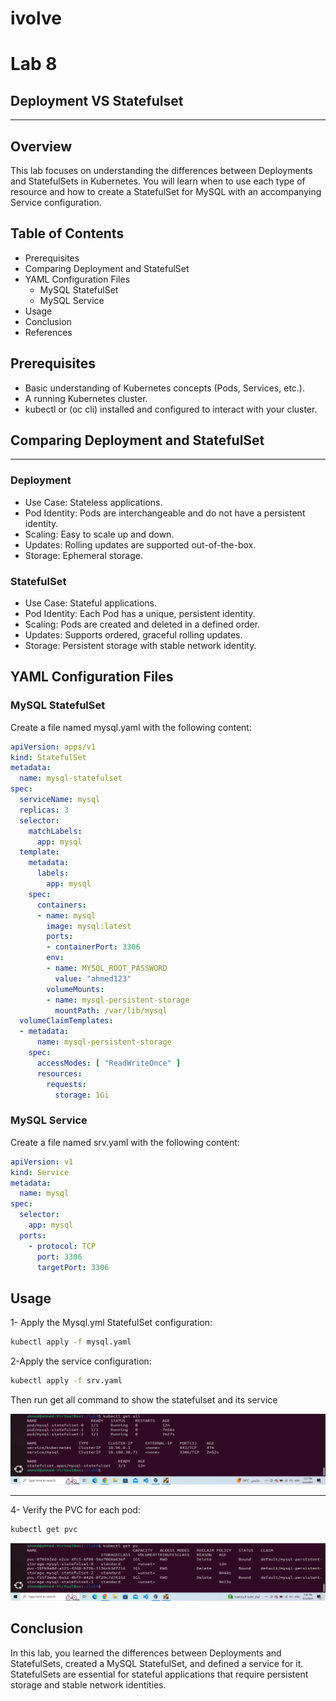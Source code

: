 # ivolve 
# Lab 8
## Deployment VS Statefulset

------------------

## Overview
This lab focuses on understanding the differences between Deployments and StatefulSets in Kubernetes. You will learn when to use each type of resource and how to create a StatefulSet for MySQL with an accompanying Service configuration.

## Table of Contents
- Prerequisites
- Comparing Deployment and StatefulSet
- YAML Configuration Files
    - MySQL StatefulSet
    - MySQL Service
- Usage
- Conclusion
- References

## Prerequisites
- Basic understanding of Kubernetes concepts (Pods, Services, etc.).
- A running Kubernetes cluster.
- kubectl or (oc cli) installed and configured to interact with your cluster.

## Comparing Deployment and StatefulSet
************
### Deployment
- Use Case: Stateless applications.
- Pod Identity: Pods are interchangeable and do not have a persistent identity.
- Scaling: Easy to scale up and down.
- Updates: Rolling updates are supported out-of-the-box.
- Storage: Ephemeral storage.
### StatefulSet
- Use Case: Stateful applications.
- Pod Identity: Each Pod has a unique, persistent identity.
- Scaling: Pods are created and deleted in a defined order.
- Updates: Supports ordered, graceful rolling updates.
- Storage: Persistent storage with stable network identity.
## YAML Configuration Files
### MySQL StatefulSet
Create a file named mysql.yaml with the following content:

```yaml
apiVersion: apps/v1
kind: StatefulSet
metadata:
  name: mysql-statefulset
spec:
  serviceName: mysql
  replicas: 3
  selector:
    matchLabels:
      app: mysql
  template:
    metadata:
      labels:
        app: mysql
    spec:
      containers:
      - name: mysql
        image: mysql:latest
        ports:
        - containerPort: 3306
        env:
        - name: MYSQL_ROOT_PASSWORD
          value: "ahmed123"
        volumeMounts:
        - name: mysql-persistent-storage
          mountPath: /var/lib/mysql
  volumeClaimTemplates:
  - metadata:
      name: mysql-persistent-storage
    spec:
      accessModes: [ "ReadWriteOnce" ]
      resources:
        requests:
          storage: 1Gi

```
### MySQL Service
Create a file named srv.yaml with the following content:

```yaml
apiVersion: v1
kind: Service
metadata:
  name: mysql
spec:
  selector:
    app: mysql
  ports:
    - protocol: TCP
      port: 3306
      targetPort: 3306


```

## Usage
1- Apply the Mysql.yml StatefulSet configuration:

```sh
kubectl apply -f mysql.yaml
```

2-Apply the service configuration:
```sh
kubectl apply -f srv.yaml
```
Then run get all command to show the statefulset and its service 

![alt text](service.png)
***
4- Verify the PVC for each pod:
```sh
kubectl get pvc 
```
![alt text](pv.png)


## Conclusion
In this lab, you learned the differences between Deployments and StatefulSets, created a MySQL StatefulSet, and defined a service for it. StatefulSets are essential for stateful applications that require persistent storage and stable network identities.

